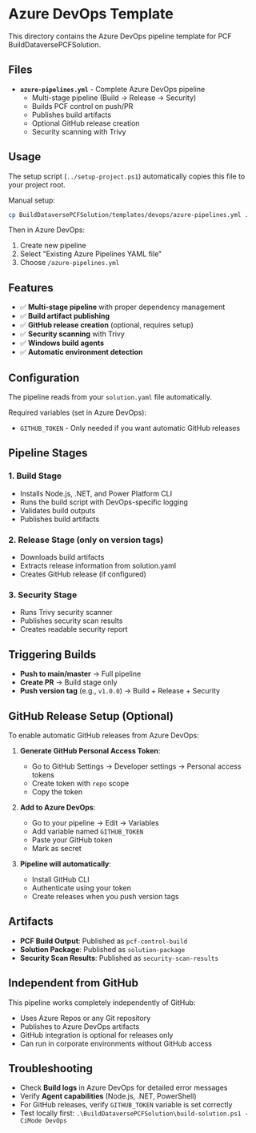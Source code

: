 # Azure DevOps Template

This directory contains the Azure DevOps pipeline template for PCF BuildDataversePCFSolution.

## Files

- **`azure-pipelines.yml`** - Complete Azure DevOps pipeline
  - Multi-stage pipeline (Build → Release → Security)
  - Builds PCF control on push/PR
  - Publishes build artifacts
  - Optional GitHub release creation
  - Security scanning with Trivy

## Usage

The setup script (`../setup-project.ps1`) automatically copies this file to your project root.

Manual setup:
```bash
cp BuildDataversePCFSolution/templates/devops/azure-pipelines.yml .
```

Then in Azure DevOps:
1. Create new pipeline
2. Select "Existing Azure Pipelines YAML file"
3. Choose `/azure-pipelines.yml`

## Features

- ✅ **Multi-stage pipeline** with proper dependency management
- ✅ **Build artifact publishing** 
- ✅ **GitHub release creation** (optional, requires setup)
- ✅ **Security scanning** with Trivy
- ✅ **Windows build agents**
- ✅ **Automatic environment detection**

## Configuration

The pipeline reads from your `solution.yaml` file automatically.

Required variables (set in Azure DevOps):
- `GITHUB_TOKEN` - Only needed if you want automatic GitHub releases

## Pipeline Stages

### 1. Build Stage
- Installs Node.js, .NET, and Power Platform CLI
- Runs the build script with DevOps-specific logging
- Validates build outputs
- Publishes build artifacts

### 2. Release Stage (only on version tags)
- Downloads build artifacts
- Extracts release information from solution.yaml
- Creates GitHub release (if configured)

### 3. Security Stage
- Runs Trivy security scanner
- Publishes security scan results
- Creates readable security report

## Triggering Builds

- **Push to main/master** → Full pipeline
- **Create PR** → Build stage only
- **Push version tag** (e.g., `v1.0.0`) → Build + Release + Security

## GitHub Release Setup (Optional)

To enable automatic GitHub releases from Azure DevOps:

1. **Generate GitHub Personal Access Token**:
   - Go to GitHub Settings → Developer settings → Personal access tokens
   - Create token with `repo` scope
   - Copy the token

2. **Add to Azure DevOps**:
   - Go to your pipeline → Edit → Variables
   - Add variable named `GITHUB_TOKEN`
   - Paste your GitHub token
   - Mark as secret

3. **Pipeline will automatically**:
   - Install GitHub CLI
   - Authenticate using your token
   - Create releases when you push version tags

## Artifacts

- **PCF Build Output**: Published as `pcf-control-build`
- **Solution Package**: Published as `solution-package`
- **Security Scan Results**: Published as `security-scan-results`

## Independent from GitHub

This pipeline works completely independently of GitHub:
- Uses Azure Repos or any Git repository
- Publishes to Azure DevOps artifacts
- GitHub integration is optional for releases only
- Can run in corporate environments without GitHub access

## Troubleshooting

- Check **Build logs** in Azure DevOps for detailed error messages
- Verify **Agent capabilities** (Node.js, .NET, PowerShell)
- For GitHub releases, verify `GITHUB_TOKEN` variable is set correctly
- Test locally first: `.\BuildDataversePCFSolution\build-solution.ps1 -CiMode DevOps`
